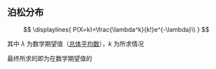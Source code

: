 ## 泊松分布
$$
\displaylines{
P(X=k)=\frac{\lambda^k}{k!}e^{-\lambda}\\
}
$$

其中 $\lambda$ 为数学期望值（[总体平均数]()），$k$ 为所求情况

最终所求的即为在数学期望值的
